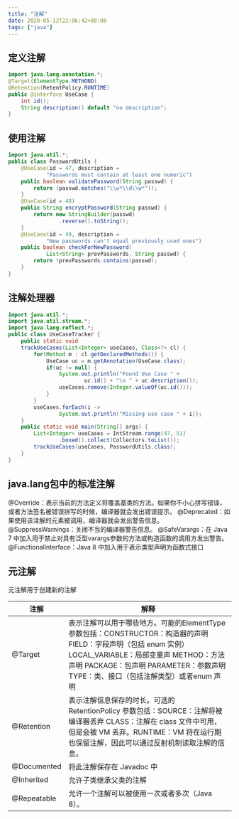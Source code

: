 ```yaml
---
title: "注解"
date: 2020-05-12T22:06:42+08:00
tags: ["java"]
---
```


## 定义注解

```java
import java.lang.annotation.*;
@Target(ElementType.METHOND)
@Retention(RetentPolicy.RUNTIME)
public @interface UseCase {
    int id();
    String description() default "no description";
}
```

## 使用注解

```java
import java.util.*;
public class PasswordUtils {
    @UseCase(id = 47, description =
            "Passwords must contain at least one numeric")
    public boolean validatePassword(String passwd) {
        return (passwd.matches("\\w*\\d\\w*"));
    }
    @UseCase(id = 48)
    public String encryptPassword(String passwd) {
        return new StringBuilder(passwd)
                .reverse().toString();
    }
    @UseCase(id = 49, description =
            "New passwords can't equal previously used ones")
    public boolean checkForNewPassword(
            List<String> prevPasswords, String passwd) {
        return !prevPasswords.contains(passwd);
    }
}
```

## 注解处理器

```java
import java.util.*;
import java.util.stream.*;
import java.lang.reflect.*;
public class UseCaseTracker {
    public static void
    trackUseCases(List<Integer> useCases, Class<?> cl) {
        for(Method m : cl.getDeclaredMethods()) {
            UseCase uc = m.getAnnotation(UseCase.class);
            if(uc != null) {
                System.out.println("Found Use Case " +
                        uc.id() + "\n " + uc.description());
                useCases.remove(Integer.valueOf(uc.id()));
            }
        }
        useCases.forEach(i ->
                System.out.println("Missing use case " + i));
    }
    public static void main(String[] args) {
        List<Integer> useCases = IntStream.range(47, 51)
                .boxed().collect(Collectors.toList());
        trackUseCases(useCases, PasswordUtils.class);
    }
}
```

## java.lang包中的标准注解

@Override：表示当前的方法定义将覆盖基类的方法。如果你不小心拼写错误，或者方法签名被错误拼写的时候，编译器就会发出错误提示。
@Deprecated：如果使用该注解的元素被调用，编译器就会发出警告信息。
@SuppressWarnings：关闭不当的编译器警告信息。
@SafeVarargs：在 Java 7 中加入用于禁止对具有泛型varargs参数的方法或构造函数的调用方发出警告。
@FunctionalInterface：Java 8 中加入用于表示类型声明为函数式接口

## 元注解

元注解用于创建新的注解

注解|解释
-|-
@Target|表示注解可以用于哪些地方。可能的ElementType参数包括：CONSTRUCTOR：构造器的声明 FIELD：字段声明（包括 enum 实例）LOCAL_VARIABLE：局部变量声 METHOD：方法声明 PACKAGE：包声明 PARAMETER：参数声明 TYPE：类、接口（包括注解类型）或者enum 声明
@Retention|表示注解信息保存的时长。可选的 RetentionPolicy 参数包括：SOURCE：注解将被编译器丢弃 CLASS：注解在 class 文件中可用，但是会被 VM 丢弃。RUNTIME：VM 将在运行期也保留注解，因此可以通过反射机制读取注解的信息。
@Documented|将此注解保存在 Javadoc 中
@Inherited|允许子类继承父类的注解
@Repeatable|允许一个注解可以被使用一次或者多次（Java 8）。
